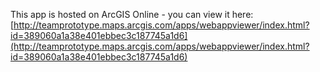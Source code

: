 This app is hosted on ArcGIS Online - you can view it here: [http://teamprototype.maps.arcgis.com/apps/webappviewer/index.html?id=389060a1a38e401ebbec3c187745a1d6](http://teamprototype.maps.arcgis.com/apps/webappviewer/index.html?id=389060a1a38e401ebbec3c187745a1d6)
